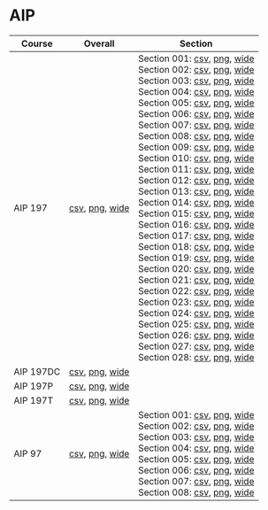 # AIP

| Course | Overall | Section |
| ------ | ------- | ------- |
| AIP 197 | [csv](https://github.com/UCSD-Historical-Enrollment-Data/2023Fall/blob/main/overall/AIP%20197.csv), [png](https://raw.githubusercontent.com/UCSD-Historical-Enrollment-Data/2023Fall/main/plot_overall/AIP%20197.png), [wide](https://raw.githubusercontent.com/UCSD-Historical-Enrollment-Data/2023Fall/main/plot_overall_wide/AIP%20197.png) | Section 001: [csv](https://github.com/UCSD-Historical-Enrollment-Data/2023Fall/blob/main/section/AIP%20197_001.csv), [png](https://raw.githubusercontent.com/UCSD-Historical-Enrollment-Data/2023Fall/main/plot_section/AIP%20197_001.png), [wide](https://raw.githubusercontent.com/UCSD-Historical-Enrollment-Data/2023Fall/main/plot_section_wide/AIP%20197_001.png)<br>Section 002: [csv](https://github.com/UCSD-Historical-Enrollment-Data/2023Fall/blob/main/section/AIP%20197_002.csv), [png](https://raw.githubusercontent.com/UCSD-Historical-Enrollment-Data/2023Fall/main/plot_section/AIP%20197_002.png), [wide](https://raw.githubusercontent.com/UCSD-Historical-Enrollment-Data/2023Fall/main/plot_section_wide/AIP%20197_002.png)<br>Section 003: [csv](https://github.com/UCSD-Historical-Enrollment-Data/2023Fall/blob/main/section/AIP%20197_003.csv), [png](https://raw.githubusercontent.com/UCSD-Historical-Enrollment-Data/2023Fall/main/plot_section/AIP%20197_003.png), [wide](https://raw.githubusercontent.com/UCSD-Historical-Enrollment-Data/2023Fall/main/plot_section_wide/AIP%20197_003.png)<br>Section 004: [csv](https://github.com/UCSD-Historical-Enrollment-Data/2023Fall/blob/main/section/AIP%20197_004.csv), [png](https://raw.githubusercontent.com/UCSD-Historical-Enrollment-Data/2023Fall/main/plot_section/AIP%20197_004.png), [wide](https://raw.githubusercontent.com/UCSD-Historical-Enrollment-Data/2023Fall/main/plot_section_wide/AIP%20197_004.png)<br>Section 005: [csv](https://github.com/UCSD-Historical-Enrollment-Data/2023Fall/blob/main/section/AIP%20197_005.csv), [png](https://raw.githubusercontent.com/UCSD-Historical-Enrollment-Data/2023Fall/main/plot_section/AIP%20197_005.png), [wide](https://raw.githubusercontent.com/UCSD-Historical-Enrollment-Data/2023Fall/main/plot_section_wide/AIP%20197_005.png)<br>Section 006: [csv](https://github.com/UCSD-Historical-Enrollment-Data/2023Fall/blob/main/section/AIP%20197_006.csv), [png](https://raw.githubusercontent.com/UCSD-Historical-Enrollment-Data/2023Fall/main/plot_section/AIP%20197_006.png), [wide](https://raw.githubusercontent.com/UCSD-Historical-Enrollment-Data/2023Fall/main/plot_section_wide/AIP%20197_006.png)<br>Section 007: [csv](https://github.com/UCSD-Historical-Enrollment-Data/2023Fall/blob/main/section/AIP%20197_007.csv), [png](https://raw.githubusercontent.com/UCSD-Historical-Enrollment-Data/2023Fall/main/plot_section/AIP%20197_007.png), [wide](https://raw.githubusercontent.com/UCSD-Historical-Enrollment-Data/2023Fall/main/plot_section_wide/AIP%20197_007.png)<br>Section 008: [csv](https://github.com/UCSD-Historical-Enrollment-Data/2023Fall/blob/main/section/AIP%20197_008.csv), [png](https://raw.githubusercontent.com/UCSD-Historical-Enrollment-Data/2023Fall/main/plot_section/AIP%20197_008.png), [wide](https://raw.githubusercontent.com/UCSD-Historical-Enrollment-Data/2023Fall/main/plot_section_wide/AIP%20197_008.png)<br>Section 009: [csv](https://github.com/UCSD-Historical-Enrollment-Data/2023Fall/blob/main/section/AIP%20197_009.csv), [png](https://raw.githubusercontent.com/UCSD-Historical-Enrollment-Data/2023Fall/main/plot_section/AIP%20197_009.png), [wide](https://raw.githubusercontent.com/UCSD-Historical-Enrollment-Data/2023Fall/main/plot_section_wide/AIP%20197_009.png)<br>Section 010: [csv](https://github.com/UCSD-Historical-Enrollment-Data/2023Fall/blob/main/section/AIP%20197_010.csv), [png](https://raw.githubusercontent.com/UCSD-Historical-Enrollment-Data/2023Fall/main/plot_section/AIP%20197_010.png), [wide](https://raw.githubusercontent.com/UCSD-Historical-Enrollment-Data/2023Fall/main/plot_section_wide/AIP%20197_010.png)<br>Section 011: [csv](https://github.com/UCSD-Historical-Enrollment-Data/2023Fall/blob/main/section/AIP%20197_011.csv), [png](https://raw.githubusercontent.com/UCSD-Historical-Enrollment-Data/2023Fall/main/plot_section/AIP%20197_011.png), [wide](https://raw.githubusercontent.com/UCSD-Historical-Enrollment-Data/2023Fall/main/plot_section_wide/AIP%20197_011.png)<br>Section 012: [csv](https://github.com/UCSD-Historical-Enrollment-Data/2023Fall/blob/main/section/AIP%20197_012.csv), [png](https://raw.githubusercontent.com/UCSD-Historical-Enrollment-Data/2023Fall/main/plot_section/AIP%20197_012.png), [wide](https://raw.githubusercontent.com/UCSD-Historical-Enrollment-Data/2023Fall/main/plot_section_wide/AIP%20197_012.png)<br>Section 013: [csv](https://github.com/UCSD-Historical-Enrollment-Data/2023Fall/blob/main/section/AIP%20197_013.csv), [png](https://raw.githubusercontent.com/UCSD-Historical-Enrollment-Data/2023Fall/main/plot_section/AIP%20197_013.png), [wide](https://raw.githubusercontent.com/UCSD-Historical-Enrollment-Data/2023Fall/main/plot_section_wide/AIP%20197_013.png)<br>Section 014: [csv](https://github.com/UCSD-Historical-Enrollment-Data/2023Fall/blob/main/section/AIP%20197_014.csv), [png](https://raw.githubusercontent.com/UCSD-Historical-Enrollment-Data/2023Fall/main/plot_section/AIP%20197_014.png), [wide](https://raw.githubusercontent.com/UCSD-Historical-Enrollment-Data/2023Fall/main/plot_section_wide/AIP%20197_014.png)<br>Section 015: [csv](https://github.com/UCSD-Historical-Enrollment-Data/2023Fall/blob/main/section/AIP%20197_015.csv), [png](https://raw.githubusercontent.com/UCSD-Historical-Enrollment-Data/2023Fall/main/plot_section/AIP%20197_015.png), [wide](https://raw.githubusercontent.com/UCSD-Historical-Enrollment-Data/2023Fall/main/plot_section_wide/AIP%20197_015.png)<br>Section 016: [csv](https://github.com/UCSD-Historical-Enrollment-Data/2023Fall/blob/main/section/AIP%20197_016.csv), [png](https://raw.githubusercontent.com/UCSD-Historical-Enrollment-Data/2023Fall/main/plot_section/AIP%20197_016.png), [wide](https://raw.githubusercontent.com/UCSD-Historical-Enrollment-Data/2023Fall/main/plot_section_wide/AIP%20197_016.png)<br>Section 017: [csv](https://github.com/UCSD-Historical-Enrollment-Data/2023Fall/blob/main/section/AIP%20197_017.csv), [png](https://raw.githubusercontent.com/UCSD-Historical-Enrollment-Data/2023Fall/main/plot_section/AIP%20197_017.png), [wide](https://raw.githubusercontent.com/UCSD-Historical-Enrollment-Data/2023Fall/main/plot_section_wide/AIP%20197_017.png)<br>Section 018: [csv](https://github.com/UCSD-Historical-Enrollment-Data/2023Fall/blob/main/section/AIP%20197_018.csv), [png](https://raw.githubusercontent.com/UCSD-Historical-Enrollment-Data/2023Fall/main/plot_section/AIP%20197_018.png), [wide](https://raw.githubusercontent.com/UCSD-Historical-Enrollment-Data/2023Fall/main/plot_section_wide/AIP%20197_018.png)<br>Section 019: [csv](https://github.com/UCSD-Historical-Enrollment-Data/2023Fall/blob/main/section/AIP%20197_019.csv), [png](https://raw.githubusercontent.com/UCSD-Historical-Enrollment-Data/2023Fall/main/plot_section/AIP%20197_019.png), [wide](https://raw.githubusercontent.com/UCSD-Historical-Enrollment-Data/2023Fall/main/plot_section_wide/AIP%20197_019.png)<br>Section 020: [csv](https://github.com/UCSD-Historical-Enrollment-Data/2023Fall/blob/main/section/AIP%20197_020.csv), [png](https://raw.githubusercontent.com/UCSD-Historical-Enrollment-Data/2023Fall/main/plot_section/AIP%20197_020.png), [wide](https://raw.githubusercontent.com/UCSD-Historical-Enrollment-Data/2023Fall/main/plot_section_wide/AIP%20197_020.png)<br>Section 021: [csv](https://github.com/UCSD-Historical-Enrollment-Data/2023Fall/blob/main/section/AIP%20197_021.csv), [png](https://raw.githubusercontent.com/UCSD-Historical-Enrollment-Data/2023Fall/main/plot_section/AIP%20197_021.png), [wide](https://raw.githubusercontent.com/UCSD-Historical-Enrollment-Data/2023Fall/main/plot_section_wide/AIP%20197_021.png)<br>Section 022: [csv](https://github.com/UCSD-Historical-Enrollment-Data/2023Fall/blob/main/section/AIP%20197_022.csv), [png](https://raw.githubusercontent.com/UCSD-Historical-Enrollment-Data/2023Fall/main/plot_section/AIP%20197_022.png), [wide](https://raw.githubusercontent.com/UCSD-Historical-Enrollment-Data/2023Fall/main/plot_section_wide/AIP%20197_022.png)<br>Section 023: [csv](https://github.com/UCSD-Historical-Enrollment-Data/2023Fall/blob/main/section/AIP%20197_023.csv), [png](https://raw.githubusercontent.com/UCSD-Historical-Enrollment-Data/2023Fall/main/plot_section/AIP%20197_023.png), [wide](https://raw.githubusercontent.com/UCSD-Historical-Enrollment-Data/2023Fall/main/plot_section_wide/AIP%20197_023.png)<br>Section 024: [csv](https://github.com/UCSD-Historical-Enrollment-Data/2023Fall/blob/main/section/AIP%20197_024.csv), [png](https://raw.githubusercontent.com/UCSD-Historical-Enrollment-Data/2023Fall/main/plot_section/AIP%20197_024.png), [wide](https://raw.githubusercontent.com/UCSD-Historical-Enrollment-Data/2023Fall/main/plot_section_wide/AIP%20197_024.png)<br>Section 025: [csv](https://github.com/UCSD-Historical-Enrollment-Data/2023Fall/blob/main/section/AIP%20197_025.csv), [png](https://raw.githubusercontent.com/UCSD-Historical-Enrollment-Data/2023Fall/main/plot_section/AIP%20197_025.png), [wide](https://raw.githubusercontent.com/UCSD-Historical-Enrollment-Data/2023Fall/main/plot_section_wide/AIP%20197_025.png)<br>Section 026: [csv](https://github.com/UCSD-Historical-Enrollment-Data/2023Fall/blob/main/section/AIP%20197_026.csv), [png](https://raw.githubusercontent.com/UCSD-Historical-Enrollment-Data/2023Fall/main/plot_section/AIP%20197_026.png), [wide](https://raw.githubusercontent.com/UCSD-Historical-Enrollment-Data/2023Fall/main/plot_section_wide/AIP%20197_026.png)<br>Section 027: [csv](https://github.com/UCSD-Historical-Enrollment-Data/2023Fall/blob/main/section/AIP%20197_027.csv), [png](https://raw.githubusercontent.com/UCSD-Historical-Enrollment-Data/2023Fall/main/plot_section/AIP%20197_027.png), [wide](https://raw.githubusercontent.com/UCSD-Historical-Enrollment-Data/2023Fall/main/plot_section_wide/AIP%20197_027.png)<br>Section 028: [csv](https://github.com/UCSD-Historical-Enrollment-Data/2023Fall/blob/main/section/AIP%20197_028.csv), [png](https://raw.githubusercontent.com/UCSD-Historical-Enrollment-Data/2023Fall/main/plot_section/AIP%20197_028.png), [wide](https://raw.githubusercontent.com/UCSD-Historical-Enrollment-Data/2023Fall/main/plot_section_wide/AIP%20197_028.png) |
| AIP 197DC | [csv](https://github.com/UCSD-Historical-Enrollment-Data/2023Fall/blob/main/overall/AIP%20197DC.csv), [png](https://raw.githubusercontent.com/UCSD-Historical-Enrollment-Data/2023Fall/main/plot_overall/AIP%20197DC.png), [wide](https://raw.githubusercontent.com/UCSD-Historical-Enrollment-Data/2023Fall/main/plot_overall_wide/AIP%20197DC.png) |  |
| AIP 197P | [csv](https://github.com/UCSD-Historical-Enrollment-Data/2023Fall/blob/main/overall/AIP%20197P.csv), [png](https://raw.githubusercontent.com/UCSD-Historical-Enrollment-Data/2023Fall/main/plot_overall/AIP%20197P.png), [wide](https://raw.githubusercontent.com/UCSD-Historical-Enrollment-Data/2023Fall/main/plot_overall_wide/AIP%20197P.png) |  |
| AIP 197T | [csv](https://github.com/UCSD-Historical-Enrollment-Data/2023Fall/blob/main/overall/AIP%20197T.csv), [png](https://raw.githubusercontent.com/UCSD-Historical-Enrollment-Data/2023Fall/main/plot_overall/AIP%20197T.png), [wide](https://raw.githubusercontent.com/UCSD-Historical-Enrollment-Data/2023Fall/main/plot_overall_wide/AIP%20197T.png) |  |
| AIP 97 | [csv](https://github.com/UCSD-Historical-Enrollment-Data/2023Fall/blob/main/overall/AIP%2097.csv), [png](https://raw.githubusercontent.com/UCSD-Historical-Enrollment-Data/2023Fall/main/plot_overall/AIP%2097.png), [wide](https://raw.githubusercontent.com/UCSD-Historical-Enrollment-Data/2023Fall/main/plot_overall_wide/AIP%2097.png) | Section 001: [csv](https://github.com/UCSD-Historical-Enrollment-Data/2023Fall/blob/main/section/AIP%2097_001.csv), [png](https://raw.githubusercontent.com/UCSD-Historical-Enrollment-Data/2023Fall/main/plot_section/AIP%2097_001.png), [wide](https://raw.githubusercontent.com/UCSD-Historical-Enrollment-Data/2023Fall/main/plot_section_wide/AIP%2097_001.png)<br>Section 002: [csv](https://github.com/UCSD-Historical-Enrollment-Data/2023Fall/blob/main/section/AIP%2097_002.csv), [png](https://raw.githubusercontent.com/UCSD-Historical-Enrollment-Data/2023Fall/main/plot_section/AIP%2097_002.png), [wide](https://raw.githubusercontent.com/UCSD-Historical-Enrollment-Data/2023Fall/main/plot_section_wide/AIP%2097_002.png)<br>Section 003: [csv](https://github.com/UCSD-Historical-Enrollment-Data/2023Fall/blob/main/section/AIP%2097_003.csv), [png](https://raw.githubusercontent.com/UCSD-Historical-Enrollment-Data/2023Fall/main/plot_section/AIP%2097_003.png), [wide](https://raw.githubusercontent.com/UCSD-Historical-Enrollment-Data/2023Fall/main/plot_section_wide/AIP%2097_003.png)<br>Section 004: [csv](https://github.com/UCSD-Historical-Enrollment-Data/2023Fall/blob/main/section/AIP%2097_004.csv), [png](https://raw.githubusercontent.com/UCSD-Historical-Enrollment-Data/2023Fall/main/plot_section/AIP%2097_004.png), [wide](https://raw.githubusercontent.com/UCSD-Historical-Enrollment-Data/2023Fall/main/plot_section_wide/AIP%2097_004.png)<br>Section 005: [csv](https://github.com/UCSD-Historical-Enrollment-Data/2023Fall/blob/main/section/AIP%2097_005.csv), [png](https://raw.githubusercontent.com/UCSD-Historical-Enrollment-Data/2023Fall/main/plot_section/AIP%2097_005.png), [wide](https://raw.githubusercontent.com/UCSD-Historical-Enrollment-Data/2023Fall/main/plot_section_wide/AIP%2097_005.png)<br>Section 006: [csv](https://github.com/UCSD-Historical-Enrollment-Data/2023Fall/blob/main/section/AIP%2097_006.csv), [png](https://raw.githubusercontent.com/UCSD-Historical-Enrollment-Data/2023Fall/main/plot_section/AIP%2097_006.png), [wide](https://raw.githubusercontent.com/UCSD-Historical-Enrollment-Data/2023Fall/main/plot_section_wide/AIP%2097_006.png)<br>Section 007: [csv](https://github.com/UCSD-Historical-Enrollment-Data/2023Fall/blob/main/section/AIP%2097_007.csv), [png](https://raw.githubusercontent.com/UCSD-Historical-Enrollment-Data/2023Fall/main/plot_section/AIP%2097_007.png), [wide](https://raw.githubusercontent.com/UCSD-Historical-Enrollment-Data/2023Fall/main/plot_section_wide/AIP%2097_007.png)<br>Section 008: [csv](https://github.com/UCSD-Historical-Enrollment-Data/2023Fall/blob/main/section/AIP%2097_008.csv), [png](https://raw.githubusercontent.com/UCSD-Historical-Enrollment-Data/2023Fall/main/plot_section/AIP%2097_008.png), [wide](https://raw.githubusercontent.com/UCSD-Historical-Enrollment-Data/2023Fall/main/plot_section_wide/AIP%2097_008.png) |
